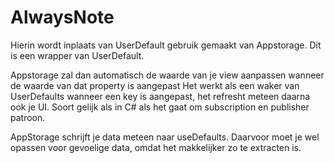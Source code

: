# AlwaysNote 
Hierin wordt inplaats van UserDefault gebruik gemaakt van Appstorage. Dit is een wrapper van UserDefault.

Appstorage zal dan automatisch de waarde van je view aanpassen wanneer de waarde van dat property is aangepast
Het werkt als een waker van UserDefaults wanneer een key is aangepast, het refresht meteen daarna ook je UI. 
Soort gelijk als in C# als het gaat om subscription en publisher patroon.

AppStorage schrijft je data meteen naar useDefaults. Daarvoor moet je wel opassen voor gevoelige data, omdat het makkelijker zo te extracten is.
